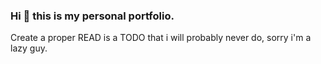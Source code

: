 ### Hi 👋 this is my personal portfolio.

Create a proper READ is a TODO that i will probably never do, sorry i'm a lazy guy.
